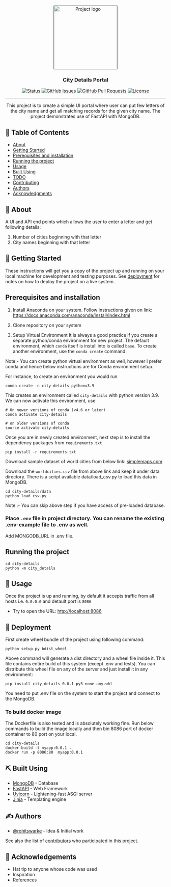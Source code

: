 <p align="center">
  <a href="" rel="noopener">
 <img width=200px height=200px src="https://i.imgur.com/6wj0hh6.jpg" alt="Project logo"></a>
</p>

<h3 align="center">City Details Portal</h3>

<div align="center">

[![Status](https://img.shields.io/badge/status-active-success.svg)]()
[![GitHub Issues](https://img.shields.io/github/issues/rohitswarke/city-details.svg)](https://github.com/rohitswarke/city-details/issues)
[![GitHub Pull Requests](https://img.shields.io/github/issues-pr/rohitswarke/city-details.svg)](https://github.com/rohitswarke/city-details/pulls)
[![License](https://img.shields.io/badge/license-MIT-blue.svg)](/LICENSE)

</div>

---

<p align="center"> This project is to create a simple UI portal where user can put few letters of the city name and get all matching records for the given city name. The project demonstrates use of FastAPI with MongoDB. 
    <br> 
</p>

## 📝 Table of Contents

- [About](#about)
- [Getting Started](#getting_started)
- [Prerequisites and installation](#installation)
- [Running the project](#run)
- [Usage](#usage)
- [Built Using](#built_using)
- [TODO](../TODO.md)
- [Contributing](../CONTRIBUTING.md)
- [Authors](#authors)
- [Acknowledgments](#acknowledgement)

## 🧐 About <a name = "about"></a>

A UI and API end points which allows the user to enter a letter and get following details:
1. Number of cities beginning with that letter
2. City names beginning with that letter

## 🏁 Getting Started <a name = "getting_started"></a>

These instructions will get you a copy of the project up and running on your local machine for development and testing purposes. See [deployment](#deployment) for notes on how to deploy the project on a live system.

## Prerequisites and installation <a name = "installation"></a>

1. Install Anaconda on your system.
    Follow instructions given on link: https://docs.anaconda.com/anaconda/install/index.html

2. Clone repository on your system

3. Setup Virtual Environment
  It is always a good practice if you create a separate python/conda environment for new project.
  The default environment, which ``conda`` itself is install into is called ``base``. To create another environment, use the ``conda create`` command.

  Note:- You can create python virtual environment as well, however I prefer conda and hence below instructions are for Conda environment setup.

  For instance, to create an environment you would run
  ```
  conda create -n city-details python=3.9
  ```
  This creates an environment called ``city-details`` with python version 3.9.
  We can now activate this environment, use
  ```
  # On newer versions of conda (v4.6 or later)
  conda activate city-details

  # on older versions of conda
  source activate city-details
  ```

  Once you are in newly created environment, next step is to install the dependency packages from ``requirements.txt``
  ```
  pip install -r requirements.txt
  ```
  

Download sample dataset of world cities from below link:
[simplemaps.com](https://simplemaps.com/data/world-cities)

Download the ``worldcities.csv`` file from above link and keep it under data directory.
There is a script available data/load_csv.py to load this data in MongoDB.

```
cd city-details/data
python load_csv.py
```

Note :- You can skip above step if you have access of pre-loaded database.


### Place ``.env`` file in project directory. You can rename the existing .env-example file to .env as well.

Add MONGODB_URL in .env file.


## Running the project <a name = "run"></a>

```
cd city-details
python -m city_details
```


## 🎈 Usage <a name="usage"></a>

Once the project is up and running, by default it accepts traffic from all hosts i.e. ``0.0.0.0`` and detault port is ``8086``

- Try to open the URL: [http://localhost:8086](http://localhost:8086)



## 🚀 Deployment <a name = "deployment"></a>

First create wheel bundle of the project using following command:
```
python setup.py bdist_wheel
```
Above command will generate a dist directory and a wheel file inside it.
This file contains entire build of this system (except .env and tests).
You can distribute this wheel file on any of the server and just install it in any environment:
```
pip install city_details-0.0.1-py3-none-any.whl
```
You need to put .env file on the system to start the project and connect to the MongoDB.

### To build docker image

The Dockerfile is also tested and is absolutely working fine.
Run below commands to build the image locally and then bin 8086 port of docker container to 80 port on your local.

```
cd city-details
docker build -t myapp:0.0.1 .
docker run -p 8086:80  myapp:0.0.1
```


## ⛏️ Built Using <a name = "built_using"></a>

- [MongoDB](https://www.mongodb.com/) - Database
- [FastAPI](https://fastapi.tiangolo.com/) - Web Framework
- [Uvicorn](https://www.uvicorn.org/) - Lightening-fast ASGI server
- [Jinja](https://jinja.palletsprojects.com/en/3.0.x/) - Templating engine

## ✍️ Authors <a name = "authors"></a>

- [@rohitswarke](https://github.com/rohitswarke) - Idea & Initial work

See also the list of [contributors](https://github.com/rohitswarke/city-details/graphs/contributors) who participated in this project.

## 🎉 Acknowledgements <a name = "acknowledgement"></a>

- Hat tip to anyone whose code was used
- Inspiration
- References
